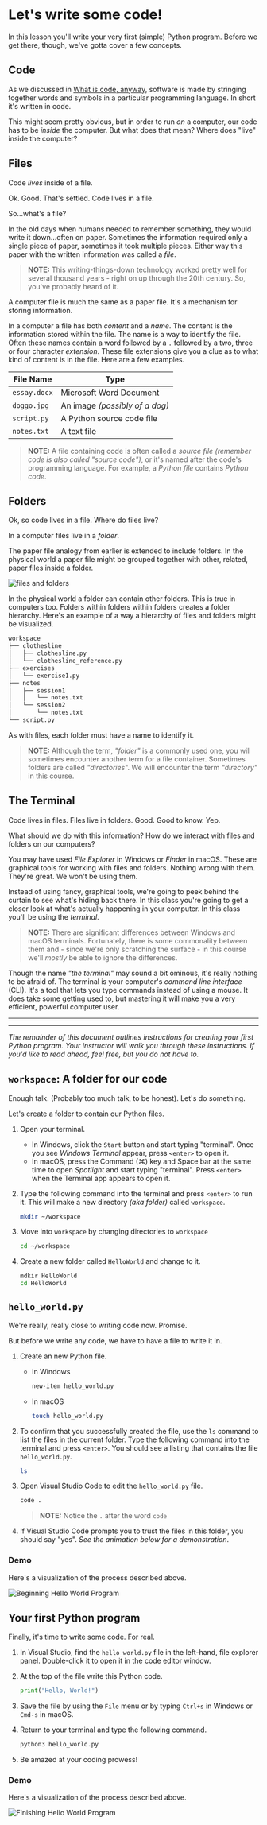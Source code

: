 # Let's write some code!

In this lesson you'll write your very first (simple) Python program. Before we get there, though, we've gotta cover a few concepts.

## Code

As we discussed in [What is code, anyway](../prework/what_is_code.md), software is made by stringing together words and symbols in a particular programming language. In short it's written in code.

This might seem pretty obvious, but in order to run _on_ a computer, our code has to be _inside_ the computer. But what does that mean? Where does "live" inside the computer?

## Files

Code _lives_ inside of a file.

Ok. Good. That's settled. Code lives in a file.

So...what's a file?

In the old days when humans needed to remember something, they would write it down...often on paper. Sometimes the information required only a single piece of paper, sometimes it took multiple pieces. Either way this paper with the written information was called a _file_.

> **NOTE:** This writing-things-down technology worked pretty well for several thousand years - right on up through the 20th century. So, you've probably heard of it.

A computer file is much the same as a paper file. It's a mechanism for storing information.

In a computer a file has both _content_ and a _name_. The content is the information stored within the file. The name is a way to identify the file. Often these names contain a word followed by a `.` followed by a two, three or four character _extension_. These file extensions give you a clue as to what kind of content is in the file. Here are a few examples.

| File Name    | Type                           |
| ------------ | ------------------------------ |
| `essay.docx` | Microsoft Word Document        |
| `doggo.jpg`  | An image _(possibly of a dog)_ |
| `script.py`  | A Python source code file      |
| `notes.txt`  | A text file                    |

> **NOTE:** A file containing code is often called a _source file_ _(remember code is also called "source code")_, or it's named after the code's programming language. For example, a _Python file_ contains _Python code_.

## Folders

Ok, so code lives in a file. Where do files live?

In a computer files live in a _folder_.

The paper file analogy from earlier is extended to include folders. In the physical world a paper file might be grouped together with other, related, paper files inside a folder.

![files and folders](https://www.photos-public-domain.com/wp-content/uploads/2010/12/file-folders.jpg)

In the physical world a folder can contain other folders. This is true in computers too. Folders within folders within folders creates a folder hierarchy. Here's an example of a way a hierarchy of files and folders might be visualized.

```txt
workspace
├── clothesline
│   ├── clothesline.py
│   └── clothesline_reference.py
├── exercises
│   └── exercise1.py
├── notes
│   ├── session1
│   │   └── notes.txt
│   └── session2
│       └── notes.txt
└── script.py
```

As with files, each folder must have a name to identify it.

> **NOTE:** Although the term, _"folder"_ is a commonly used one, you will sometimes encounter another term for a file container. Sometimes folders are called _"directories_". We will encounter the term _"directory"_ in this course.

## The Terminal

Code lives in files. Files live in folders. Good. Good to know. Yep.

What should we do with this information? How do we interact with files and folders on our computers?

You may have used _File Explorer_ in Windows or _Finder_ in macOS. These are graphical tools for working with files and folders. Nothing wrong with them.  They're great. We won't be using them.

Instead of using fancy, graphical tools, we're going to peek behind the curtain to see what's hiding back there. In this class you're going to get a closer look at what's actually happening in your computer. In this class you'll be using the _terminal_.

> **NOTE:** There are significant differences between Windows and macOS terminals. Fortunately, there is some commonality between them and - since we're only scratching the surface - in this course we'll _mostly_ be able to ignore the differences.

Though the name _"the terminal"_ may sound a bit ominous, it's really nothing to be afraid of. The terminal is your computer's _command line interface_ (CLI). It's a tool that lets you type commands instead of using a mouse. It does take some getting used to, but mastering it will make you a very efficient, powerful computer user.

---
---

_The remainder of this document outlines instructions for creating your first Python program. Your instructor will walk you through these instructions. If you'd like to read ahead, feel free, but you do not have to._

## `workspace`: A folder for our code

Enough talk. (Probably too much talk, to be honest). Let's do something.

Let's create a folder to contain our Python files.

1. Open your terminal.

   * In Windows, click the `Start` button and start typing "terminal". Once you see _Windows Terminal_ appear, press `<enter>` to open it.
   * In macOS, press the Command (⌘) key and Space bar at the same time to open _Spotlight_ and start typing "terminal". Press `<enter>` when the Terminal app appears to open it.

1. Type the following command into the terminal and press `<enter>` to run it. This will make a new directory _(aka folder)_ called `workspace`.

   ```sh
   mkdir ~/workspace
   ```

1. Move into `workspace` by changing directories to `workspace`

   ```sh
   cd ~/workspace
   ```

1. Create a new folder called `HelloWorld` and change to it.

   ```sh
   mdkir HelloWorld
   cd HelloWorld
   ```

## `hello_world.py`

We're really, really close to writing code now. Promise.

But before we write any code, we have to have a file to write it in.

1. Create an new Python file.

   * In Windows
      ```sh
      new-item hello_world.py
      ```
   * In macOS
      ```sh
      touch hello_world.py
      ```

1. To confirm that you successfully created the file, use the `ls` command to list the files in the current folder. Type the following command into the terminal and press `<enter>`. You should see a listing that contains the file `hello_world.py`.

   ```sh
   ls
   ```

1. Open Visual Studio Code to edit the `hello_world.py` file.

   ```sh
   code .
   ```

   > **NOTE:** Notice the `.` after the word `code`

1. If Visual Studio Code prompts you to trust the files in this folder, you should say "yes". _See the animation below for a demonstration_.

### Demo

Here's a visualization of the process described above.

![Beginning Hello World Program](./begin_hello_world.gif)

## Your first Python program

Finally, it's time to write some code. For real.

1. In Visual Studio, find the `hello_world.py` file in the left-hand, file explorer panel. Double-click it to open it in the code editor window.

1. At the top of the file write this Python code.

   ```python
   print("Hello, World!")
   ```

1. Save the file by using the `File` menu or by typing `Ctrl+s` in Windows or `Cmd-s` in macOS.

1. Return to your terminal and type the following command.

   ```sh
   python3 hello_world.py
   ```

1. Be amazed at your coding prowess!

### Demo

Here's a visualization of the process described above.

![Finishing Hello World Program](./end_hello_world.gif)
